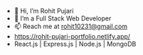 - 👋 Hi, I’m Rohit Pujari
- 👀 I’m a Full Stack Web Developer
- 📫 Reach me at rohit10231@gmail.com
- https://rohit-pujari-portfolio.netlify.app/
- React.js | Express.js | Node.js | MongoDB

<!---
rohitpujari1144/rohitpujari1144 is a ✨ special ✨ repository because its `README.md` (this file) appears on your GitHub profile.
You can click the Preview link to take a look at your changes.
--->
